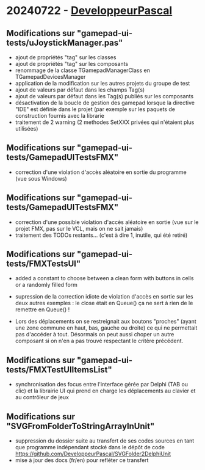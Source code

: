 # 20240722 - [DeveloppeurPascal](https://github.com/DeveloppeurPascal)

## Modifications sur "gamepad-ui-tests/uJoystickManager.pas"

* ajout de propriétés "tag" sur les classes
* ajout de propriétés "tag" sur les composants
* renommage de la classe TGamepadManagerClass en TGamepadDevicesManager
* application de la modification sur les autres projets du groupe de test
* ajout de valeurs par défaut dans les champs Tag(s)
* ajout de valeurs par défaut dans les Tag(s) publiés sur les composants
* désactivation de la boucle de gestion des gamepad lorsque la directive "IDE" est définie dans le projet (par exemple sur les paquets de construction fournis avec la librarie
* traitement de 2 warning (2 methodes SetXXX privées qui n'étaient plus utilisées)

## Modifications sur "gamepad-ui-tests/GamepadUITestsFMX"

* correction d'une violation d'accès aléatoire en sortie du programme (vue sous Windows)

## Modifications sur "gamepad-ui-tests/GamepadUITestsFMX"

* correction d'une possible violation d'accès aléatoire en sortie (vue sur le projet FMX, pas sur le VCL, mais on ne sait jamais)
* traitement des TODOs restants... (c'est à dire 1, inutile, qui été retiré)

## Modifications sur "gamepad-ui-tests/FMXTestsUI"

* added a constant to choose between a clean form with buttons in cells or a randomly filled form

* supression de la correction idiote de violation d'accès en sortie sur les deux autres exemples : le close était en Queue() ça ne sert à rien de le remettre en Queue() !

* Lors des déplacements on se restreignait aux boutons "proches" (ayant une zone commune en haut, bas, gauche ou droite) ce qui ne permettait pas d'accéder à tout. Désormais on peut aussi choper un autre composant si on n'en a pas trouvé respectant le critère précédent.

## Modifications sur "gamepad-ui-tests/FMXTestUIItemsList"

* synchronisation des focus entre l'interface gérée par Delphi (TAB ou clic) et la librairie UI qui prend en charge les déplacements au clavier et au contrôleur de jeux

## Modifications sur "SVGFromFolderToStringArrayInUnit"

* suppression du dossier suite au transfert de ses codes sources en tant que programme indépendant stocké dans le dépôt de code https://github.com/DeveloppeurPascal/SVGFolder2DelphiUnit
* mise à jour des docs (fr/en) pour refléter ce transfert
